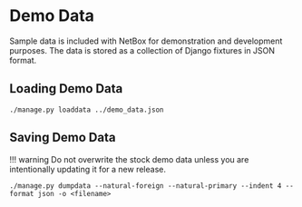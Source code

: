 # Demo Data

Sample data is included with NetBox for demonstration and development purposes. The data is stored as a collection of Django fixtures in JSON format.

## Loading Demo Data

```
./manage.py loaddata ../demo_data.json
```

## Saving Demo Data

!!! warning
    Do not overwrite the stock demo data unless you are intentionally updating it for a new release.

```
./manage.py dumpdata --natural-foreign --natural-primary --indent 4 --format json -o <filename>
```
